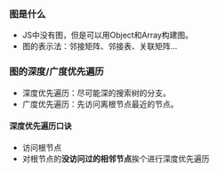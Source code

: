 ### 图是什么

- JS中没有图，但是可以用Object和Array构建图。
- 图的表示法：邻接矩阵、邻接表、关联矩阵...

### 图的深度/广度优先遍历

- 深度优先遍历：尽可能深的搜索树的分支。
- 广度优先遍历：先访问离根节点最近的节点。

#### 深度优先遍历口诀

- 访问根节点
- 对根节点的**没访问过的相邻节点**挨个进行深度优先遍历

